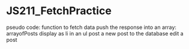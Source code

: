 # JS211_FetchPractice

pseudo code:
function to fetch data
push the response into an array: arrayofPosts
display as li in an ul
post a new post to the database
edit a post
